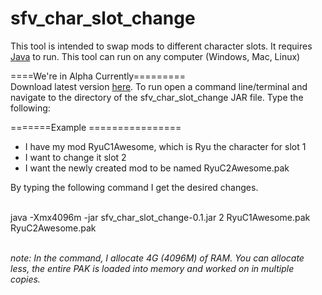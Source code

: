 # sfv_char_slot_change
This tool is intended to swap mods to different character slots.  It requires <a href="https://www.java.com/en/download/">Java</a> to run.  This tool can run on any computer (Windows, Mac, Linux)

====We're in Alpha Currently=========<br>
Download latest version <a href="https://drive.google.com/file/d/1lFQ_pHWtRQMV-7NIklR1_-iaaJkt7wtn/view?usp=sharing">here</a>.
To run open a command line/terminal and navigate to the directory of the sfv_char_slot_change JAR file. Type the following:

=======Example ================<br>
<ul>
<li>I have my mod RyuC1Awesome, which is Ryu the character for slot 1</li>
<li>I want to change it slot 2</li>
<li>I want the newly created mod to be named RyuC2Awesome.pak</li>
</ul>
By typing the following command I get the desired changes.<br><br>

java -Xmx4096m -jar sfv_char_slot_change-0.1.jar 2 RyuC1Awesome.pak RyuC2Awesome.pak

<br><i>note: In the command, I allocate 4G (4096M) of RAM.  You can allocate less, the entire PAK is loaded into memory and worked on in multiple copies.</i> 